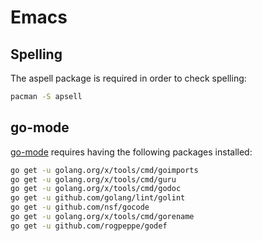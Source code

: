 Emacs
=====

Spelling
--------

The aspell package is required in order to check spelling:

```bash
pacman -S apsell
```

go-mode
-------

[go-mode](https://github.com/dominikh/go-mode.el) requires having the following
packages installed:

```bash
go get -u golang.org/x/tools/cmd/goimports
go get -u golang.org/x/tools/cmd/guru
go get -u golang.org/x/tools/cmd/godoc 
go get -u github.com/golang/lint/golint
go get -u github.com/nsf/gocode      
go get -u golang.org/x/tools/cmd/gorename
go get -u github.com/rogpeppe/godef
```
